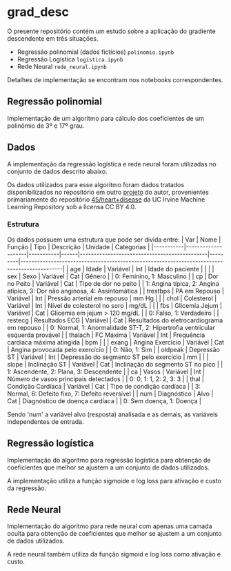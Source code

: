 # grad_desc
O presente repositório contém um estudo sobre a aplicação do gradiente descendente em três situações.
- Regressão polinomial (dados fictícios) `polinomio.ipynb`
- Regressão Logistica `logistica.ipynb`
- Rede Neural `rede_neural.ipynb`

Detalhes de implementação se encontram nos notebooks correspondentes.

## Regressão polinomial
Implementação de um algoritmo para cálculo dos coeficientes de um polinômio de 3º e 17º grau.

## Dados
A implementação da regressão logística e rede neural foram utilizadas no conjunto de dados descrito abaixo.

Os dados utilizados para esse algoritmo foram dados tratados disponibilizados no repositório em outro [projeto](https://github.com/neocrz/heart_disease/tree/main/data) do autor, provenientes primariamente do repositório [45/heart+disease](https://archive.ics.uci.edu/dataset/45/heart+disease) da UC Irvine Machine Learning Repository sob a licensa CC BY 4.0.

### Estrutura
Os dados possuem uma estrutura que pode ser divida entre:
| Var       | Nome               | Função    | Tipo | Descrição                                    | Unidade | Categorias                                                                                  |
|-----------|--------------------|-----------|------|----------------------------------------------|---------|---------------------------------------------------------------------------------------------|
| age       | Idade              | Variável  | Int  | Idade do paciente                            |         |                                                                                             |
| sex       | Sexo               | Variável  | Cat  | Gênero                                       |         | 0: Feminino, 1: Masculino                                                                   |
| cp        | Dor no Peito       | Variável  | Cat  | Tipo de dor no peito                         |         | 1: Angina típica, 2: Angina atípica, 3: Dor não anginosa, 4: Assintomática                 |
| trestbps  | PA em Repouso      | Variável  | Int  | Pressão arterial em repouso                  | mm Hg   |                                                                                             |
| chol      | Colesterol         | Variável  | Int  | Nível de colesterol no soro                  | mg/dL   |                                                                                             |
| fbs       | Glicemia Jejum     | Variável  | Cat  | Glicemia em jejum > 120 mg/dL                |         | 0: Falso, 1: Verdadeiro                                                                     |
| restecg   | Resultados ECG     | Variável  | Cat  | Resultados do eletrocardiograma em repouso   |         | 0: Normal, 1: Anormalidade ST-T, 2: Hipertrofia ventricular esquerda provável              |
| thalach   | FC Máxima          | Variável  | Int  | Frequência cardíaca máxima atingida          | bpm     |                                                                                             |
| exang     | Angina Exercício   | Variável  | Cat  | Angina provocada pelo exercício              |         | 0: Não, 1: Sim                                                                             |
| oldpeak   | Depressão ST       | Variável  | Int  | Depressão do segmento ST pelo exercício      | mm      |                                                                                             |
| slope     | Inclinação ST      | Variável  | Cat  | Inclinação do segmento ST no pico            |         | 1: Ascendente, 2: Plana, 3: Descendente                                                    |
| ca        | Vasos              | Variável  | Int  | Número de vasos principais detectados        |         | 0: 0, 1: 1, 2: 2, 3: 3                                                                     |
| thal      | Condição Cardíaca  | Variável  | Cat  | Tipo de condição cardíaca                    |         | 3: Normal, 6: Defeito fixo, 7: Defeito reversível                                          |
| num       | Diagnóstico        | Alvo      | Cat  | Diagnóstico de doença cardíaca               |         | 0: Sem doença, 1: Doença                                                                   |

Sendo 'num' a variável alvo (resposta) analisada e as demais, as variáveis independentes de entrada.

## Regressão logística
Implementação do algoritmo para regressão logística para obtenção de coeficientes que melhor se ajustem a um conjunto de dados utilizados.

A implementação utiliza a função sigmoide e log loss para ativação e custo da regressão.

## Rede Neural
Implementação do algoritmo para rede neural com apenas uma camada oculta para obtenção de coeficientes que melhor se ajustem a um conjunto de dados utilizados.

A rede neural também utiliza da função sigmoid e log loss como ativação e custo.
